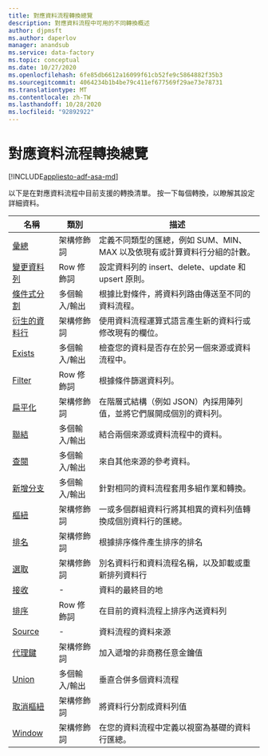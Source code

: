 ```yaml
---
title: 對應資料流程轉換總覽
description: 對應資料流程中可用的不同轉換概述
author: djpmsft
ms.author: daperlov
manager: anandsub
ms.service: data-factory
ms.topic: conceptual
ms.date: 10/27/2020
ms.openlocfilehash: 6fe85db6612a16099f61cb52fe9c5864882f35b3
ms.sourcegitcommit: 4064234b1b4be79c411ef677569f29ae73e78731
ms.translationtype: MT
ms.contentlocale: zh-TW
ms.lasthandoff: 10/28/2020
ms.locfileid: "92892922"
---
```

# <a name="mapping-data-flow-transformation-overview"></a>對應資料流程轉換總覽

[!INCLUDE[appliesto-adf-asa-md](includes/appliesto-adf-asa-md.md)] 

以下是在對應資料流程中目前支援的轉換清單。 按一下每個轉換，以瞭解其設定詳細資料。

| 名稱 | 類別 | 描述 |
| ---- | -------- | ----------- |
| [彙總](data-flow-aggregate.md) | 架構修飾詞 | 定義不同類型的匯總，例如 SUM、MIN、MAX 以及依現有或計算資料行分組的計數。 | 
| [變更資料列](data-flow-alter-row.md) | Row 修飾詞 | 設定資料列的 insert、delete、update 和 upsert 原則。 |
| [條件式分割](data-flow-conditional-split.md) | 多個輸入/輸出 | 根據比對條件，將資料列路由傳送至不同的資料流程。 |
| [衍生的資料行](data-flow-derived-column.md) | 架構修飾詞 | 使用資料流程運算式語言產生新的資料行或修改現有的欄位。 | 
| [Exists](data-flow-exists.md) | 多個輸入/輸出 | 檢查您的資料是否存在於另一個來源或資料流程中。 | 
| [Filter](data-flow-filter.md) | Row 修飾詞 | 根據條件篩選資料列。 |
| [扁平化](data-flow-flatten.md) | 架構修飾詞 |  在階層式結構（例如 JSON）內採用陣列值，並將它們展開成個別的資料列。 |
| [聯結](data-flow-join.md) | 多個輸入/輸出 |  結合兩個來源或資料流程中的資料。 |
| [查閱](data-flow-lookup.md) | 多個輸入/輸出 | 來自其他來源的參考資料。 |
| [新增分支](data-flow-new-branch.md) | 多個輸入/輸出 | 針對相同的資料流程套用多組作業和轉換。 |
| [樞紐](data-flow-pivot.md) | 架構修飾詞 | 一或多個群組資料行將其相異的資料列值轉換成個別資料行的匯總。 |
| [排名](data-flow-rank.md) | 架構修飾詞 | 根據排序條件產生排序的排名 |
| [選取](data-flow-select.md) | 架構修飾詞 | 別名資料行和資料流程名稱，以及卸載或重新排列資料行 |
| [接收](data-flow-sink.md) | - | 資料的最終目的地 |
| [排序](data-flow-sort.md) | Row 修飾詞 | 在目前的資料流程上排序內送資料列 |
| [Source](data-flow-source.md) | - | 資料流程的資料來源 |
| [代理鍵](data-flow-surrogate-key.md) | 架構修飾詞 | 加入遞增的非商務任意金鑰值 |
| [Union](data-flow-union.md) | 多個輸入/輸出 | 垂直合併多個資料流程 |
| [取消樞紐](data-flow-unpivot.md) | 架構修飾詞 | 將資料行分割成資料列值 |
| [Window](data-flow-window.md) | 架構修飾詞 |  在您的資料流程中定義以視窗為基礎的資料行匯總。 |
